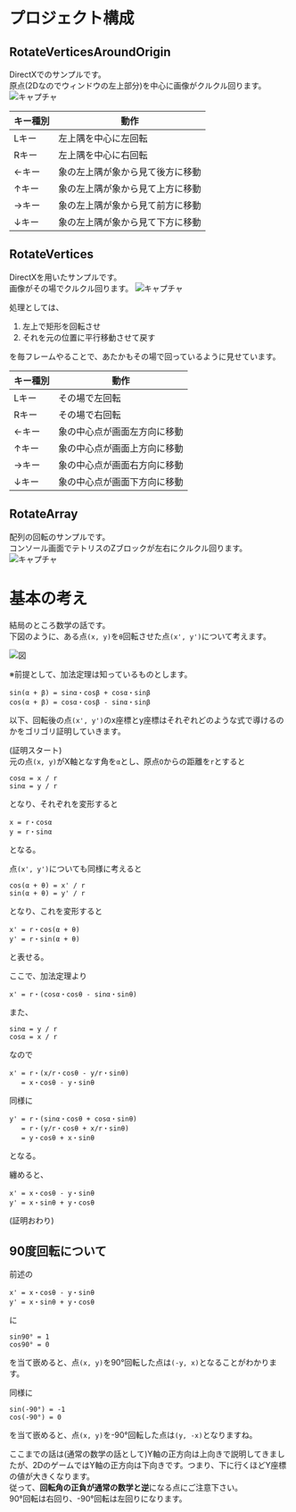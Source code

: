 # プロジェクト構成
## RotateVerticesAroundOrigin
DirectXでのサンプルです。  
原点(2Dなのでウィンドウの左上部分)を中心に画像がクルクル回ります。
![キャプチャ](https://user-images.githubusercontent.com/12269762/59962880-40cd4100-9526-11e9-9067-9138d491cc55.gif)

|キー種別|動作|
|---|---|
|Lキー|左上隅を中心に左回転|
|Rキー|左上隅を中心に右回転|
|←キー|象の左上隅が象から見て後方に移動|
|↑キー|象の左上隅が象から見て上方に移動|
|→キー|象の左上隅が象から見て前方に移動|
|↓キー|象の左上隅が象から見て下方に移動|

## RotateVertices
DirectXを用いたサンプルです。  
画像がその場でクルクル回ります。
![キャプチャ](https://user-images.githubusercontent.com/12269762/59962867-0e234880-9526-11e9-9683-fd5b117f0a47.gif)

処理としては、
1. 左上で矩形を回転させ
2. それを元の位置に平行移動させて戻す

を毎フレームやることで、あたかもその場で回っているように見せています。

|キー種別|動作|
|---|---|
|Lキー|その場で左回転|
|Rキー|その場で右回転|
|←キー|象の中心点が画面左方向に移動|
|↑キー|象の中心点が画面上方向に移動|
|→キー|象の中心点が画面右方向に移動|
|↓キー|象の中心点が画面下方向に移動|

## RotateArray
配列の回転のサンプルです。  
コンソール画面でテトリスのZブロックが左右にクルクル回ります。
![キャプチャ](https://user-images.githubusercontent.com/12269762/59962887-4cb90300-9526-11e9-8127-7e31e6c3f899.gif)

# 基本の考え
結局のところ数学の話です。  
下図のように、ある点`(x, y)`を`θ`回転させた点`(x', y')`について考えます。

![図](https://user-images.githubusercontent.com/12269762/59962901-825dec00-9526-11e9-90ec-b3eb8418e3c4.png)

※前提として、加法定理は知っているものとします。
```
sin(α + β) = sinα・cosβ + cosα・sinβ
cos(α + β) = cosα・cosβ - sinα・sinβ
```

以下、回転後の点`(x', y')`のx座標とy座標はそれぞれどのような式で導けるのかをゴリゴリ証明していきます。

(証明スタート)  
元の点`(x, y)`がX軸となす角を`α`とし、原点`O`からの距離を`r`とすると
```
cosα = x / r
sinα = y / r
```
となり、それぞれを変形すると
```
x = r・cosα
y = r・sinα
```
となる。

点`(x', y')`についても同様に考えると
```
cos(α + θ) = x' / r
sin(α + θ) = y' / r
```
となり、これを変形すると
```
x' = r・cos(α + θ)
y' = r・sin(α + θ)
```
と表せる。

ここで、加法定理より
```
x' = r・(cosα・cosθ - sinα・sinθ)
```
また、
```
sinα = y / r
cosα = x / r
```
なので
```
x' = r・(x/r・cosθ - y/r・sinθ)
   = x・cosθ - y・sinθ
```
同様に
```
y' = r・(sinα・cosθ + cosα・sinθ)
   = r・(y/r・cosθ + x/r・sinθ)
   = y・cosθ + x・sinθ
```
となる。

纏めると、
```
x' = x・cosθ - y・sinθ
y' = x・sinθ + y・cosθ 
```
(証明おわり)

## 90度回転について
前述の
```
x' = x・cosθ - y・sinθ
y' = x・sinθ + y・cosθ 
```
に
```
sin90° = 1
cos90° = 0
```
を当て嵌めると、点`(x, y)`を90°回転した点は`(-y, x)`となることがわかります。  

同様に
```
sin(-90°) = -1
cos(-90°) = 0
```
を当て嵌めると、点`(x, y)`を-90°回転した点は`(y, -x)`となりますね。

ここまでの話は(通常の数学の話として)Y軸の正方向は上向きで説明してきましたが、2DのゲームではY軸の正方向は下向きです。つまり、下に行くほどY座標の値が大きくなります。  
従って、**回転角の正負が通常の数学と逆**になる点にご注意下さい。  
90°回転は右回り、-90°回転は左回りになります。
